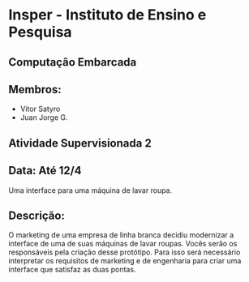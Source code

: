 # Insper - Instituto de Ensino e Pesquisa
## Computação Embarcada
## Membros:
- Vitor Satyro
- Juan Jorge G.

## Atividade Supervisionada 2

## Data: Até 12/4

Uma interface para uma máquina de lavar roupa.

## Descrição:
O marketing de uma empresa de linha branca decidiu modernizar a interface de uma de suas máquinas de lavar roupas. Vocês serão os responsáveis pela criação desse protótipo. Para isso será necessário interpretar os requisitos de marketing e de engenharia para criar uma interface que satisfaz as duas pontas.
